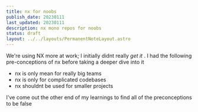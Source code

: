 ```yaml
---
title: nx for noobs
publish_date: 20230111
last_updated: 20230111
description: nx mono repos for noobs
status: draft
layout: ../../layouts/PermanentNoteLayout.astro
---
```



We're using NX more at work; I initially didnt really _get it_ . I had the following pre-conceptions of nx before taking a deeper dive into it

- nx is only mean for really big teams 
- nx is only for complicated codebases
- nx shouldnt be used for smaller projects


I've come out the other end of my learnings to find all of the preconceptions to be false


